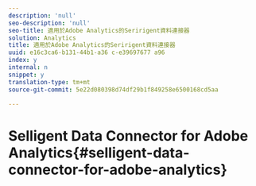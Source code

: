 ```yaml
---
description: 'null'
seo-description: 'null'
seo-title: 適用於Adobe Analytics的Seririgent資料連接器
solution: Analytics
title: 適用於Adobe Analytics的Seririgent資料連接器
uuid: e16c3ca6-b131-44b1-a36 c-e39697677 a96
index: y
internal: n
snippet: y
translation-type: tm+mt
source-git-commit: 5e22d080398d74df29b1f849258e6500168cd5aa

---
```



# Selligent Data Connector for Adobe Analytics{#selligent-data-connector-for-adobe-analytics}

